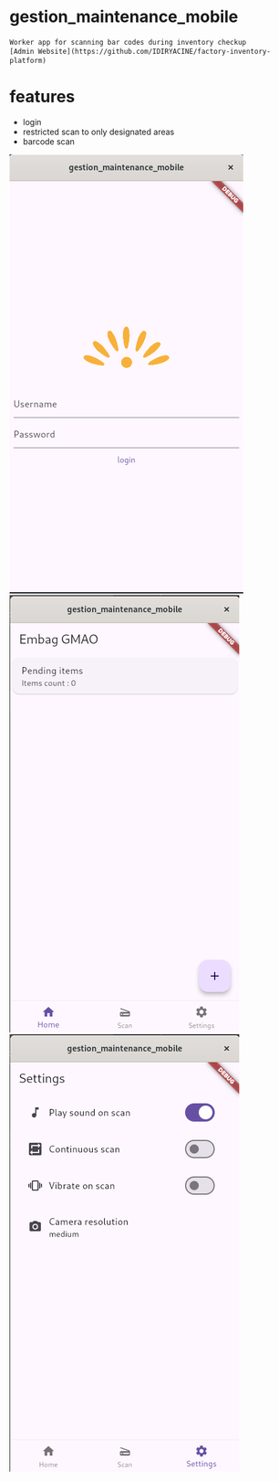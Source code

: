 # gestion_maintenance_mobile
    Worker app for scanning bar codes during inventory checkup
    [Admin Website](https://github.com/IDIRYACINE/factory-inventory-platform)

# features
 - login
 - restricted scan to only designated areas
 - barcode scan

![1](./preview/1.png)
![2](./preview/2.png)
![3](./preview/3.png)
